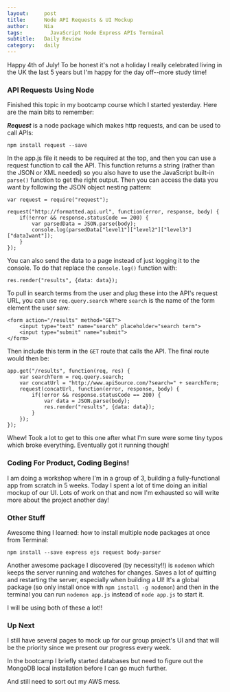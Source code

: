 ```yaml
---
layout:     post
title:      Node API Requests & UI Mockup
author:     Nia
tags: 		  JavaScript Node Express APIs Terminal
subtitle:  	Daily Review
category:   daily
---
```


Happy 4th of July! To be honest it's not a holiday I really celebrated living in the UK the last 5 years but I'm happy for the day off--more study time!


### API Requests Using Node

Finished this topic in my bootcamp course which I started yesterday. Here are the main bits to remember:

***Request*** is a node package which makes http requests, and can be used to call APIs:
```
npm install request --save
```

In the app.js file it needs to be required at the top, and then you can use a request function to call the API. This function returns a string (rather than the JSON or XML needed) so you also have to use the JavaScript built-in `parse()` function to get the right output. Then you can access the data you want by following the JSON object nesting pattern:
```
var request = require("request");

request("http://formatted.api.url", function(error, response, body) {
	if(!error && response.statusCode == 200) {
		var parsedData = JSON.parse(body);
		console.log(parsedData["level1"]["level2"]["level3"]["dataIwant"]);
	}
});
```

You can also send the data to a page instead of just logging it to the console. To do that replace the `console.log()` function with:
```
res.render("results", {data: data});
```

To pull in search terms from the user and plug these into the API's request URL, you can use `req.query.search` where `search` is the name of the form element the user saw:
```
<form action="/results" method="GET">
	<input type="text" name="search" placeholder="search term">
	<input type="submit" name="submit">
</form>
```

Then include this term in the `GET` route that calls the API. The final route would then be:
```
app.get("/results", function(req, res) {
	var searchTerm = req.query.search;
	var concatUrl = "http://www.apiSource.com/?search=" + searchTerm;
	request(concatUrl, function(error, response, body) {
		if(!error && response.statusCode == 200) {
			var data = JSON.parse(body);
			res.render("results", {data: data});
		}
	});
});
```

Whew! Took a lot to get to this one after what I'm sure were some tiny typos which broke everything. Eventually got it running though!


### Coding For Product, Coding Begins!

I am doing a workshop where I'm in a group of 3, building a fully-functional app from scratch in 5 weeks. Today I spent a lot of time doing an initial mockup of our UI. Lots of work on that and now I'm exhausted so will write more about the project another day!


### Other Stuff

Awesome thing I learned: how to install multiple node packages at once from Terminal:
```
npm install --save express ejs request body-parser
```

Another awesome package I discovered (by necessity!!) is `nodemon` which keeps the server running and watches for changes. Saves a lot of quitting and restarting the server, especially when building a UI! It's a global package (so only install once with `npm install -g nodemon`) and then in the terminal you can run `nodemon app.js` instead of `node app.js` to start it.

I will be using both of these a lot!!


### Up Next

I still have several pages to mock up for our group project's UI and that will be the priority since we present our progress every week.

In the bootcamp I briefly started databases but need to figure out the MongoDB local installation before I can go much further.

And still need to sort out my AWS mess.
